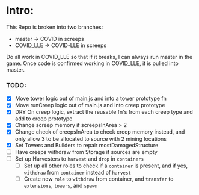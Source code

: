 # Intro:

This Repo is broken into two branches:

- master -> COVID in screeps
- COVID_LLE -> COVID-LLE in screeps

Do all work in COVID_LLE so that if it breaks, I can always run master in the game. Once code is confirmed working in COVID_LLE, it is pulled into master.

### TODO:

- [x] Move tower logic out of main.js and into a tower prototype fn
- [x] Move runCreep logic out of main.js and into creep prototype
- [x] DRY On creep logic, extract the reusable fn's from each creep type and add to creep prototype
- [x] Change screep memory if screepsInArea > 2
- [x] Change check of creepsInArea to check creep memory instead, and only allow 3 to be allocated to source with 2 mining locations
- [x] Set Towers and Builders to repair mostDamagedStructure
- [ ] Have creeps withdraw from Storage if sources are empty
- [ ] Set up Harvesters to `harvest` and `drop` in `containers`
  - [ ] Set up all other roles to check if a `container` is present, and if yes, `withdraw` from `container` instead of `harvest`
  - [ ] Create new `role` to `withdraw` from container, and `transfer` to `extensions`, `towers`, and `spawn`
